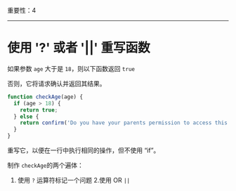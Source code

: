 重要性：4

---

# 使用 '?' 或者 '||' 重写函数

如果参数 `age` 大于是 `18`，则以下函数返回 `true`

否则，它将请求确认并返回其结果。

```js
function checkAge(age) {
  if (age > 18) {
    return true;
  } else {
    return confirm('Do you have your parents permission to access this page?');
  }
}
```

重写它，以便在一行中执行相同的操作，但不使用 “if”。

制作 `checkAge`的两个遍体：

1. 使用 `?` 运算符标记一个问题
2.使用 OR `||`
